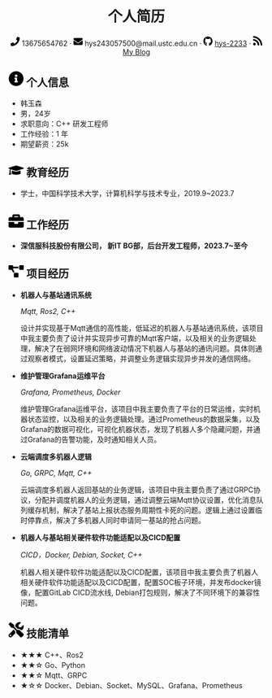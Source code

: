  <center>
     <h1>个人简历</h1>
     <div>
         <span>
             <img src="assets/phone-solid.svg" alt="描述" style="width: 18px;">
             13675654762
         </span>
         ·
         <span>
             <img src="assets/envelope-solid.svg" style="width: 18px;">
             hys243057500@mail.ustc.edu.cn
         </span>
         ·
         <span>
             <img src="assets/github-brands.svg" style="width: 18px;">
             <a href="https://github.com/hys-2233">hys-2233</a>
         </span>
         ·
         <span>
             <img src="assets/rss-solid.svg" style="width: 18px;">
             <a href="http://106.53.85.207">My Blog</a>
         </span>
     </div>
 </center>

 ## <img src="assets/info-circle-solid.svg" style="width: 30px;"> 个人信息 
 - 韩玉森
 - 男，24岁
 - 求职意向：C++ 研发工程师
 - 工作经验：1 年
 - 期望薪资：25k

## <img src="assets/graduation-cap-solid.svg" style="width: 30px;"> 教育经历

- 学士，中国科学技术大学，计算机科学与技术专业，2019.9~2023.7

## <img src="assets/briefcase-solid.svg" style="width: 30px;"> 工作经历

- **深信服科技股份有限公司， 新IT BG部，后台开发工程师，2023.7~至今**

## <img src="assets/project-diagram-solid.svg" style="width: 30px;"> 项目经历
- **机器人与基站通讯系统**

  *Mqtt, Ros2, C++*

  设计并实现基于Mqtt通信的高性能，低延迟的机器人与基站通讯系统，该项目中我主要负责了设计并实现异步可靠的Mqtt客户端，以及相关的业务逻辑处理，解决了在弱网环境和网络波动情况下机器人与基站的通讯问题。具体则通过观察者模式，设置延迟策略，并调整业务逻辑实现异步并发的通信网络。

- **维护管理Grafana运维平台**

  *Grafana, Prometheus, Docker*

  维护管理Grafana运维平台，该项目中我主要负责了平台的日常运维，实时机器状态监控，以及相关的业务逻辑处理。通过Prometheus的数据采集，以及Grafana的数据可视化，可视化机器状态，发现了机器人多个隐藏问题，并通过Grafana的告警功能，及时通知相关人员。


- **云端调度多机器人逻辑**

  *Go, GRPC, Mqtt, C++*

  云端调度多机器人返回基站的业务逻辑，该项目中我主要负责了通过GRPC协议，分配并调度机器人的业务逻辑，通过调整云端Mqtt协议设置，优化消息队列缓存机制，解决了基站上报状态服务周期性卡死的问题。逻辑上通过设置临时停靠点，解决了多机器人同时申请同一基站的抢占问题。

- **机器人与基站相关硬件软件功能适配以及CICD配置**

  *CICD，Docker, Debian, Socket, C++*

  机器人相关硬件软件功能适配以及CICD配置，该项目中我主要负责了机器人相关硬件软件功能适配以及CICD配置，配置SOC板子环境，并发布docker镜像，配置GitLab CICD流水线, Debian打包规则，解决了不同环境下的兼容性问题。



## <img src="assets/tools-solid.svg" style="width: 30px;"> 技能清单
- ★★★ C++、Ros2
- ★★☆ Go、Python
- ★★☆ Mqtt、GRPC
- ★☆☆ Docker、Debian、Socket、MySQL、Grafana、Prometheus

